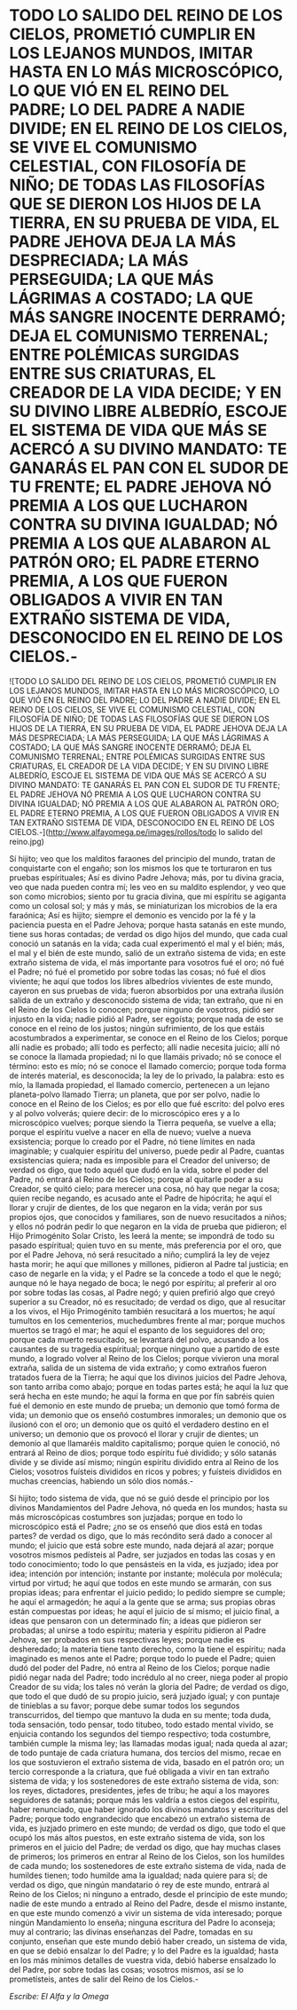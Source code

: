 # TODO LO SALIDO DEL REINO DE LOS CIELOS, PROMETIÓ CUMPLIR EN LOS LEJANOS MUNDOS, IMITAR HASTA EN LO MÁS MICROSCÓPICO, LO QUE VIÓ EN EL REINO DEL PADRE; LO DEL PADRE A NADIE DIVIDE; EN EL REINO DE LOS CIELOS, SE VIVE EL COMUNISMO CELESTIAL, CON FILOSOFÍA DE NIÑO; DE TODAS LAS FILOSOFÍAS QUE SE DIERON LOS HIJOS DE LA TIERRA, EN SU PRUEBA DE VIDA, EL PADRE JEHOVA DEJA LA MÁS DESPRECIADA; LA MÁS PERSEGUIDA; LA QUE MÁS LÁGRIMAS A COSTADO; LA QUE MÁS SANGRE INOCENTE DERRAMÓ; DEJA EL COMUNISMO TERRENAL; ENTRE POLÉMICAS SURGIDAS ENTRE SUS CRIATURAS, EL CREADOR DE LA VIDA DECIDE; Y EN SU DIVINO LIBRE ALBEDRÍO, ESCOJE EL SISTEMA DE VIDA QUE MÁS SE ACERCÓ A SU DIVINO MANDATO: TE GANARÁS EL PAN CON EL SUDOR DE TU FRENTE; EL PADRE JEHOVA NÓ PREMIA A LOS QUE LUCHARON CONTRA SU DIVINA IGUALDAD; NÓ PREMIA A LOS QUE ALABARON AL PATRÓN ORO; EL PADRE ETERNO PREMIA, A LOS QUE FUERON OBLIGADOS A VIVIR EN TAN EXTRAÑO SISTEMA DE VIDA, DESCONOCIDO EN EL REINO DE LOS CIELOS.-

![TODO LO SALIDO DEL REINO DE LOS CIELOS, PROMETIÓ CUMPLIR EN LOS LEJANOS MUNDOS, IMITAR HASTA EN LO MÁS MICROSCÓPICO, LO QUE VIÓ EN EL REINO DEL PADRE; LO DEL PADRE A NADIE DIVIDE; EN EL REINO DE LOS CIELOS, SE VIVE EL COMUNISMO CELESTIAL, CON FILOSOFÍA DE NIÑO; DE TODAS LAS FILOSOFÍAS QUE SE DIERON LOS HIJOS DE LA TIERRA, EN SU PRUEBA DE VIDA, EL PADRE JEHOVA DEJA LA MÁS DESPRECIADA; LA MÁS PERSEGUIDA; LA QUE MÁS LÁGRIMAS A COSTADO; LA QUE MÁS SANGRE INOCENTE DERRAMÓ; DEJA EL COMUNISMO TERRENAL; ENTRE POLÉMICAS SURGIDAS ENTRE SUS CRIATURAS, EL CREADOR DE LA VIDA DECIDE; Y EN SU DIVINO LIBRE ALBEDRÍO, ESCOJE EL SISTEMA DE VIDA QUE MÁS SE ACERCÓ A SU DIVINO MANDATO: TE GANARÁS EL PAN CON EL SUDOR DE TU FRENTE; EL PADRE JEHOVA NÓ PREMIA A LOS QUE LUCHARON CONTRA SU DIVINA IGUALDAD; NÓ PREMIA A LOS QUE ALABARON AL PATRÓN ORO; EL PADRE ETERNO PREMIA, A LOS QUE FUERON OBLIGADOS A VIVIR EN TAN EXTRAÑO SISTEMA DE VIDA, DESCONOCIDO EN EL REINO DE LOS CIELOS.-](http://www.alfayomega.pe/images/rollos/todo lo salido del reino.jpg)

Sí hijito; veo que los malditos faraones del principio del mundo, tratan de conquistarte con el engaño; son los mismos los que te torturaron en tus pruebas espírituales; Así es divino Padre Jehova; más, por tu divina gracia, veo que nada pueden contra mí; les veo en su maldito esplendor, y veo que son como microbios; siento por tu gracia divina, que mi espíritu se agiganta como un colosal sol; y más y más, se miniaturizan los microbios de la era faraónica; Así es hijito; siempre el demonio es vencido por la fé y la paciencia puesta en el Padre Jehova; porque hasta satanás en este mundo, tiene sus horas contadas; de verdad os digo hijos del mundo, que cada cual conoció un satanás en la vida; cada cual experimentó el mal y el bién; más, el mal y el bién de este mundo, salió de un extraño sistema de vida; en este extraño sistema de vida, el más importante para vosotros fué el oro; nó fué el Padre; nó fué el prometido por sobre todas las cosas; nó fué el dios viviente; he aquí que todos los libres albedríos vivientes de este mundo, cayeron en sus pruebas de vida; fueron absorbidos por una extraña ilusión salida de un extraño y desconocido sistema de vida; tan extraño, que ni en el Reino de los Cielos lo conocen; porque ninguno de vosotros, pidió ser injusto en la vida; nadie pidió al Padre, ser egoísta; porque nada de esto se conoce en el reino de los justos; ningún sufrimiento, de los que estáis acostumbrados a experimentar, se conoce en el Reino de los Cielos; porque allí nadie es probado; allí todo es perfecto; allí nadie necesita juicio; allí nó se conoce la llamada propiedad; ni lo que llamáis privado; nó se conoce el término: esto es mío; nó se conoce el llamado comercio; porque toda forma de interés material, es desconocida; la ley de lo privado, la palabra: esto es mío, la llamada propiedad, el llamado comercio, pertenecen a un lejano planeta-polvo llamado Tierra; un planeta, que por ser polvo, nadie lo conoce en el Reino de los Cielos; es por ello que fué escrito: del polvo eres y al polvo volverás; quiere decir: de lo microscópico eres y a lo microscópico vuelves; porque siendo la Tierra pequeña, se vuelve a ella; porque el espíritu vuelve a nacer en ella de nuevo; vuelve a nueva exsistencia; porque lo creado por el Padre, nó tiene límites en nada imaginable; y cualquier espíritu del universo, puede pedir al Padre, cuantas exsistencias quiera; nada es imposible para el Creador del universo; de verdad os digo, que todo aquél que dudó en la vida, sobre el poder del Padre, nó entrará al Reino de los Cielos; porque al quitarle poder a su Creador, se quitó cielo; para merecer una cosa, nó hay que negar la cosa; quien recibe negando, es acusado ante el Padre de hipócrita; he aquí el llorar y crujir de dientes, de los que negaron en la vida; verán por sus propios ojos, que conocidos y familiares, son de nuevo resucitados a niños; y ellos nó podrán pedir lo que negaron en la vida de prueba que pidieron; el Hijo Primogénito Solar Cristo, les leerá la mente; se impondrá de todo su pasado espíritual; quien tuvo en su mente, más preferencia por el oro, que por el Padre Jehova, nó será resucitado a niño; cumplirá la ley de vejez hasta morir; he aquí que millones y millones, pidieron al Padre tal justicia; en caso de negarle en la vida; y el Padre se la concede a todo el que le negó; aunque nó le haya negado de boca; le negó por espíritu; al preferir al oro por sobre todas las cosas, al Padre negó; y quien prefirió algo que creyó superior a su Creador, nó es resucitado; de verdad os digo, que al resucitar a los vivos, el Hijo Primogénito también resucitará a los muertos; he aquí tumultos en los cementerios, muchedumbres frente al mar; porque muchos muertos se tragó el mar; he aquí el espanto de los seguidores del oro; porque cada muerto resucitado, se levantará del polvo, acusando a los causantes de su tragedia espíritual; porque ninguno que a partido de este mundo, a logrado volver al Reino de los Cielos; porque vivieron una moral extraña, salida de un sistema de vida extraño; y como extraños fueron tratados fuera de la Tierra; he aquí que los divinos juicios del Padre Jehova, son tanto arriba como abajo; porque en todas partes está; he aquí la luz que será hecha en este mundo; he aquí la forma en que por fín sabréis quien fué el demonio en este mundo de prueba; un demonio que tomó forma de vida; un demonio que os enseñó costumbres inmorales; un demonio que os ilusionó con el oro; un demonio que os quitó el verdadero destino en el universo; un demonio que os provocó el llorar y crujir de dientes; un demonio al que llamaréis maldito capitalismo; porque quien le conoció, nó entrará al Reino de dios; porque todo espíritu fué dividido; y sólo satanás divide y se divide así mismo; ningún espíritu dividido entra al Reino de los Cielos; vosotros fuísteis divididos en ricos y pobres; y fuísteis divididos en muchas creencias, habiendo un sólo dios nomás.-

Sí hijito; todo sistema de vida, que nó se guió desde el principio por los divinos Mandamientos del Padre Jehova, nó queda en los mundos; hasta su más microscópicas costumbres son juzjadas; porque en todo lo microscópico está el Padre; ¿no se os enseñó que dios está en todas partes? de verdad os digo, que lo más recóndito será dado a conocer al mundo; el juicio que está sobre este mundo, nada dejará al azar; porque vosotros mismos pedísteis al Padre, ser juzjados en todas las cosas y en todo conocimiento; todo lo que pensásteis en la vida, es juzjado; idea por idea; intención por intención; instante por instante; molécula por molécula; virtud por virtud; he aquí que todos en este mundo se armarán, con sus propias ideas; para enfrentar el juicio pedido; lo pedido siempre se cumple; he aquí el armagedón; he aquí a la gente que se arma; sus propias obras están compuestas por ideas; he aquí el juicio de sí mismo; el juicio final, a ideas que pensaron con un determinado fín; a ideas que pidieron ser probadas; al unirse a todo espíritu; materia y espíritu pidieron al Padre Jehova, ser probados en sus respectivas leyes; porque nadie es desheredado; la materia tiene tanto derecho, como la tiene el espíritu; nada imaginado es menos ante el Padre; porque todo lo puede el Padre; quien dudó del poder del Padre, nó entra al Reino de los Cielos; porque nadie pidió negar nada del Padre; todo incrédulo al no creer, niega poder al propio Creador de su vida; los tales nó verán la gloria del Padre; de verdad os digo, que todo el que dudó de su propio juicio, será juzjado igual; y con puntaje de tinieblas a su favor; porque debe sumar todos los segundos transcurridos, del tiempo que mantuvo la duda en su mente; toda duda, toda sensación, todo pensar, todo titubeo, todo estado mental vivido, se enjuicia contando los segundos del tiempo respectivo; toda costumbre, también cumple la misma ley; las llamadas modas igual; nada queda al azar; de todo puntaje de cada criatura humana, dos tercios del mismo, recae en los que sostuvieron el extraño sistema de vida, basado en el patrón oro; un tercio corresponde a la criatura, que fué obligada a vivir en tan extraño sistema de vida; y los sostenedores de este extraño sistema de vida, son: los reyes, dictadores, presidentes, jefes de tribu; he aquí a los mayores seguidores de satanás; porque más les valdría a estos ciegos del espíritu, haber renunciado, que haber ignorado los divinos mandatos y escrituras del Padre; porque todo engrandecido que encabezó un extraño sistema de vida, es juzjado primero en este mundo; de verdad os digo, que todo el que ocupó los más altos puestos, en este extraño sistema de vida, son los primeros en el juicio del Padre; de verdad os digo, que hay muchas clases de primeros; los primeros en entrar al Reino de los Cielos, son los humildes de cada mundo; los sostenedores de este extraño sistema de vida, nada de humildes tienen; todo humilde ama la igualdad; nada quiere para sí; de verdad os digo, que ningún mandatario ó rey de este mundo, entrará al Reino de los Cielos; ni ninguno a entrado, desde el principio de este mundo; nadie de este mundo a entrado al Reino del Padre, desde el mismo instante, en que este mundo comenzó a vivir un sistema de vida interesado; porque ningún Mandamiento lo enseña; ninguna escritura del Padre lo aconseja; muy al contrario; las divinas enseñanzas del Padre, tomadas en su conjunto, enseñan que este mundo debió haber creado, un sistema de vida, en que se debió ensalzar lo del Padre; y lo del Padre es la igualdad; hasta en los más mínimos detalles de vuestra vida, debió haberse ensalzado lo del Padre, por sobre todas las cosas; vosotros mismos, así se lo prometísteis, antes de salir del Reino de los Cielos.-

*Escribe: El Alfa y la Omega*
